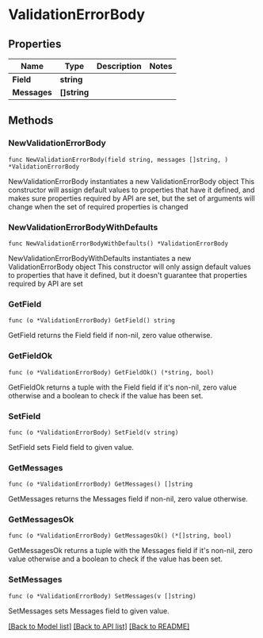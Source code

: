 # ValidationErrorBody

## Properties

Name | Type | Description | Notes
------------ | ------------- | ------------- | -------------
**Field** | **string** |  | 
**Messages** | **[]string** |  | 

## Methods

### NewValidationErrorBody

`func NewValidationErrorBody(field string, messages []string, ) *ValidationErrorBody`

NewValidationErrorBody instantiates a new ValidationErrorBody object
This constructor will assign default values to properties that have it defined,
and makes sure properties required by API are set, but the set of arguments
will change when the set of required properties is changed

### NewValidationErrorBodyWithDefaults

`func NewValidationErrorBodyWithDefaults() *ValidationErrorBody`

NewValidationErrorBodyWithDefaults instantiates a new ValidationErrorBody object
This constructor will only assign default values to properties that have it defined,
but it doesn't guarantee that properties required by API are set

### GetField

`func (o *ValidationErrorBody) GetField() string`

GetField returns the Field field if non-nil, zero value otherwise.

### GetFieldOk

`func (o *ValidationErrorBody) GetFieldOk() (*string, bool)`

GetFieldOk returns a tuple with the Field field if it's non-nil, zero value otherwise
and a boolean to check if the value has been set.

### SetField

`func (o *ValidationErrorBody) SetField(v string)`

SetField sets Field field to given value.


### GetMessages

`func (o *ValidationErrorBody) GetMessages() []string`

GetMessages returns the Messages field if non-nil, zero value otherwise.

### GetMessagesOk

`func (o *ValidationErrorBody) GetMessagesOk() (*[]string, bool)`

GetMessagesOk returns a tuple with the Messages field if it's non-nil, zero value otherwise
and a boolean to check if the value has been set.

### SetMessages

`func (o *ValidationErrorBody) SetMessages(v []string)`

SetMessages sets Messages field to given value.



[[Back to Model list]](../README.md#documentation-for-models) [[Back to API list]](../README.md#documentation-for-api-endpoints) [[Back to README]](../README.md)


